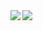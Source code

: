 <a href="https://github.com/anuraghazra/github-readme-stats">
  <img align="left" src="https://github-readme-stats.vercel.app/api?username=Code-Shinki&hide=contribs,prs&show_icons=true&count_private=true" />
</a>
<a href="https://github.com/anuraghazra/github-readme-stats">
  <img align="left" src="https://github-readme-stats.vercel.app/api/top-langs/?username=Code-Shinki" />
</a>
